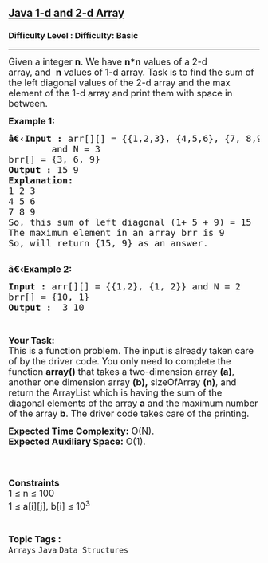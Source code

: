 <h2><a href="https://www.geeksforgeeks.org/problems/java-1-d-and-2-d-array2952/1?page=1&category=Arrays&status=unsolved&sortBy=difficulty">Java 1-d and 2-d Array</a></h2><h3>Difficulty Level : Difficulty: Basic</h3><hr><div class="problems_problem_content__Xm_eO" style="user-select: auto;"><p style="user-select: auto;"><span style="font-size: 18px; user-select: auto;">Given a integer <strong style="user-select: auto;">n</strong>. We have&nbsp;<strong style="user-select: auto;">n*n</strong>&nbsp;values of a 2-d array,&nbsp;and&nbsp;&nbsp;<strong style="user-select: auto;">n</strong> values of 1-d array. Task is to find the sum of the left&nbsp;diagonal values of the 2-d array and the max element of the 1-d array and print them with space in between.</span></p>
<p style="user-select: auto;"><span style="font-size: 18px; user-select: auto;"><strong style="user-select: auto;">Example 1:</strong></span></p>
<pre style="user-select: auto;"><span style="font-size: 18px; user-select: auto;"><strong style="user-select: auto;">â€‹Input :</strong> arr[][] = {{1,2,3}, {4,5,6}, {7, 8,9}} 
        and N = 3
brr[] = {3, 6, 9}
<strong style="user-select: auto;">Output :</strong> 15 9
<strong style="user-select: auto;">Explanation:</strong>
1 2 3
4 5 6
7 8 9
So, this sum of left diagonal (1+ 5 + 9) = 15
The maximum element in an array brr is 9
So, will return {15, 9} as an answer.
</span></pre>
<p style="user-select: auto;"><br style="user-select: auto;"><span style="font-size: 18px; user-select: auto;"><strong style="user-select: auto;">â€‹Example 2:</strong></span></p>
<pre style="user-select: auto;"><span style="font-size: 18px; user-select: auto;"><strong style="user-select: auto;">Input :</strong> arr[][] = {{1,2}, {1, 2}} and N = 2
brr[] = {10, 1} <strong style="user-select: auto;">
Output :</strong>  3 10 </span></pre>
<p style="user-select: auto;">&nbsp;</p>
<p style="user-select: auto;"><span style="font-size: 18px; user-select: auto;"><strong style="user-select: auto;">Your Task:</strong><br style="user-select: auto;">This is a function problem. The input is already taken care of by the driver code. You only need to complete the function <strong style="user-select: auto;">array()</strong> that takes a two-dimension array <strong style="user-select: auto;">(a)</strong>, another one dimension array <strong style="user-select: auto;">(b),</strong>&nbsp;sizeOfArray <strong style="user-select: auto;">(n)</strong>, and return the ArrayList which is having&nbsp;the sum of the diagonal elements of the array <strong style="user-select: auto;">a</strong> and the maximum number of the array&nbsp;<strong style="user-select: auto;">b</strong>. The driver code takes care of the printing.</span></p>
<p style="user-select: auto;"><span style="font-size: 18px; user-select: auto;"><strong style="user-select: auto;">Expected Time Complexity:</strong>&nbsp;O(N).<br style="user-select: auto;"><strong style="user-select: auto;">Expected Auxiliary Space:</strong>&nbsp;O(1).</span></p>
<p style="user-select: auto;"><br style="user-select: auto;">&nbsp;</p>
<p style="user-select: auto;"><span style="font-size: 18px; user-select: auto;"><strong style="user-select: auto;">Constraints</strong><br style="user-select: auto;">1 ≤ n ≤ 100<br style="user-select: auto;">1 ≤ a[i][j], b[i] ≤ 10<sup style="user-select: auto;">3</sup></span></p></div><br><p><span style=font-size:18px><strong>Topic Tags : </strong><br><code>Arrays</code>&nbsp;<code>Java</code>&nbsp;<code>Data Structures</code>&nbsp;